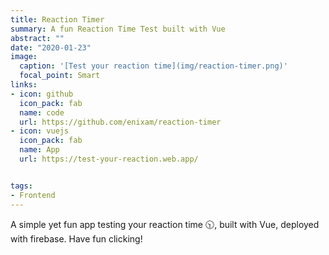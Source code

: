 ```yaml
---
title: Reaction Timer
summary: A fun Reaction Time Test built with Vue
abstract: ""
date: "2020-01-23"
image:
  caption: '[Test your reaction time](img/reaction-timer.png)'
  focal_point: Smart
links:
- icon: github
  icon_pack: fab
  name: code
  url: https://github.com/enixam/reaction-timer
- icon: vuejs
  icon_pack: fab
  name: App
  url: https://test-your-reaction.web.app/


tags:
- Frontend
---
```


A simple yet fun app testing your reaction time :clock1030:, built with Vue, deployed with firebase. Have fun clicking!